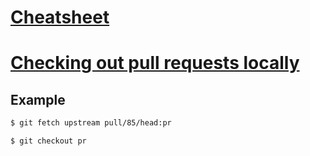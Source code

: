 # [Cheatsheet](https://gist.github.com/LeCoupa/122b12050f5fb267e75f)

# [Checking out pull requests locally](https://help.github.com/articles/checking-out-pull-requests-locally/)

## Example

```sh
$ git fetch upstream pull/85/head:pr

$ git checkout pr
```